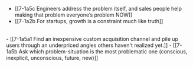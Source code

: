 - [[7-1a5c Engineers address the problem itself, and sales people help making that problem everyone’s problem NOW]]
- [[7-1a2b For startups, growth is a constraint much like truth]]
<br>
- [[7-1a5a1 Find an inexpensive custom acquisition channel and pile up users through an underpriced angles others haven't realized yet.]]
- [[7-1a5b Ask which problem-situation is the most problematic one (conscious, inexplicit, unconscious, future, new)]]
<br>
